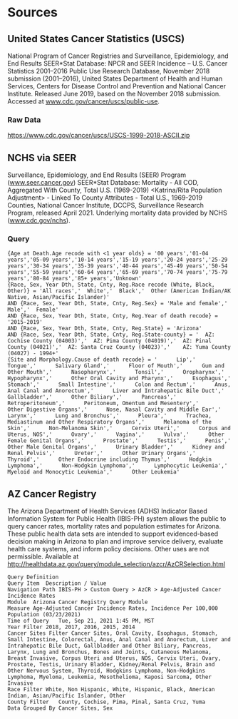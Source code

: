 # Sources


## United States Cancer Statistics (USCS)


National Program of Cancer Registries and Surveillance, Epidemiology, and End Results SEER*Stat Database: NPCR and SEER Incidence – U.S. Cancer Statistics 2001–2016 Public Use Research Database, November 2018 submission (2001–2016), United States Department of Health and Human Services, Centers for Disease Control and Prevention and National Cancer Institute. Released June 2019, based on the November 2018 submission. Accessed at www.cdc.gov/cancer/uscs/public-use.


### Raw Data


https://www.cdc.gov/cancer/uscs/USCS-1999-2018-ASCII.zip


## NCHS via SEER


Surveillance, Epidemiology, and End Results (SEER) Program (www.seer.cancer.gov) SEER*Stat Database: Mortality - All COD, Aggregated With County, Total U.S. (1969-2019) <Katrina/Rita Population Adjustment> - Linked To County Attributes - Total U.S., 1969-2019 Counties, National Cancer Institute, DCCPS, Surveillance Research Program, released April 2021.  Underlying mortality data provided by NCHS (www.cdc.gov/nchs).


### Query


```
{Age at Death.Age recode with <1 year olds} = '00 years','01-04 years','05-09 years','10-14 years','15-19 years','20-24 years','25-29 years','30-34 years','35-39 years','40-44 years','45-49 years','50-54 years','55-59 years','60-64 years','65-69 years','70-74 years','75-79 years','80-84 years','85+ years','Unknown'
{Race, Sex, Year Dth, State, Cnty, Reg.Race recode (White, Black, Other)} = 'All races','  White','  Black','  Other (American Indian/AK Native, Asian/Pacific Islander)'
AND {Race, Sex, Year Dth, State, Cnty, Reg.Sex} = 'Male and female','  Male','  Female'
AND {Race, Sex, Year Dth, State, Cnty, Reg.Year of death recode} = '2015-2019'
AND {Race, Sex, Year Dth, State, Cnty, Reg.State} = 'Arizona'
AND {Race, Sex, Year Dth, State, Cnty, Reg.State-county} = '  AZ: Cochise County (04003)','  AZ: Pima County (04019)','  AZ: Pinal County (04021)','  AZ: Santa Cruz County (04023)','    AZ: Yuma County (04027) - 1994+'
{Site and Morphology.Cause of death recode} = '      Lip','      Tongue','      Salivary Gland','      Floor of Mouth','      Gum and Other Mouth','      Nasopharynx','      Tonsil','      Oropharynx','      Hypopharynx','      Other Oral Cavity and Pharynx','      Esophagus','      Stomach','      Small Intestine','      Colon and Rectum','      Anus, Anal Canal and Anorectum','      Liver and Intrahepatic Bile Duct','      Gallbladder','      Other Biliary','      Pancreas','      Retroperitoneum','      Peritoneum, Omentum and Mesentery','      Other Digestive Organs','      Nose, Nasal Cavity and Middle Ear','      Larynx','      Lung and Bronchus','      Pleura','      Trachea, Mediastinum and Other Respiratory Organs','      Melanoma of the Skin','      Non-Melanoma Skin','      Cervix Uteri','      Corpus and Uterus, NOS','      Ovary','      Vagina','      Vulva','      Other Female Genital Organs','      Prostate','      Testis','      Penis','      Other Male Genital Organs','      Urinary Bladder','      Kidney and Renal Pelvis','      Ureter','      Other Urinary Organs','      Thyroid','      Other Endocrine including Thymus','      Hodgkin Lymphoma','      Non-Hodgkin Lymphoma','      Lymphocytic Leukemia','      Myeloid and Monocytic Leukemia','      Other Leukemia'
```


## AZ Cancer Registry


The Arizona Department of Health Services (ADHS) Indicator Based Information System for Public Health (IBIS-PH) system allows the public to query cancer rates, mortality rates and population estimates for Arizona. These public health data sets are intended to support evidenced-based decision making in Arizona to plan and improve service delivery, evaluate health care systems, and inform policy decisions. Other uses are not permissible. Available at http://healthdata.az.gov/query/module_selection/azcr/AzCRSelection.html


```
Query Definition
Query Item	Description / Value
Navigation Path	IBIS-PH > Custom Query > AzCR > Age-Adjusted Cancer Incidence Rates
Module	Arizona Cancer Registry Query Module
Measure	Age-Adjusted Cancer Incidence Rates, Incidence Per 100,000 Population (03/23/2021)
Time of Query	Tue, Sep 21, 2021 1:45 PM, MST
Year Filter	2018, 2017, 2016, 2015, 2014
Cancer Sites Filter	Cancer Sites, Oral Cavity, Esophagus, Stomach, Small Intestine, Colorectal, Anus, Anal Canal and Anorectum, Liver and Intrahepatic Bile Duct, Gallbladder and Other Biliary, Pancreas, Larynx, Lung and Bronchus, Bones and Joints, Cutaneous Melanoma, Breast Invasive, Corpus Uteri and Uterus, NOS, Cervix Uteri, Ovary, Prostate, Testis, Urinary Bladder, Kidney/Renal Pelvis, Brain and Other Nervous System, Thyroid, Hodgkins Lymphoma, Non-Hodgkins Lymphoma, Myeloma, Leukemia, Mesothelioma, Kaposi Sarcoma, Other Invasive
Race Filter	White, Non Hispanic, White, Hispanic, Black, American Indian, Asian/Pacific Islander, Other
County Filter	County, Cochise, Pima, Pinal, Santa Cruz, Yuma
Data Grouped By	Cancer Sites, Sex
```
